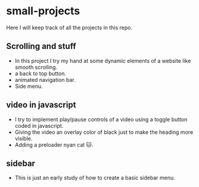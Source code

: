 # small-projects

Here I will keep track of all the projects in this repo.

## Scrolling and stuff

- In this project I try my hand at some dynamic elements of a website like smooth scrolling.
- a back to top button.
- animated navigation bar.
- Side menu.

## video in javascript

- I try to implement play/pause controls of a video using a toggle button coded in javascript.
- Giving the video an overlay color of black just to make the heading more visible.
- Adding a preloader nyan cat 🐱.

## sidebar

- This is just an early study of how to create a basic sidebar menu.
